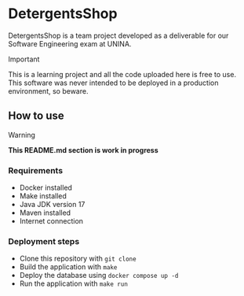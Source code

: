# DetergentsShop
DetergentsShop is a team project developed as a deliverable for our Software Engineering exam at UNINA.

>[!IMPORTANT]
>This is a learning project and all the code uploaded here is free to use.  
>This software was never intended to be deployed in a production environment, so beware.

## How to use
>[!WARNING]
>**This README.md section is work in progress**

### Requirements
- Docker installed
- Make installed
- Java JDK version 17
- Maven installed
- Internet connection

### Deployment steps
- Clone this repository with ```git clone```
- Build the application with ```make```
- Deploy the database using ```docker compose up -d```
- Run the application with ```make run```
